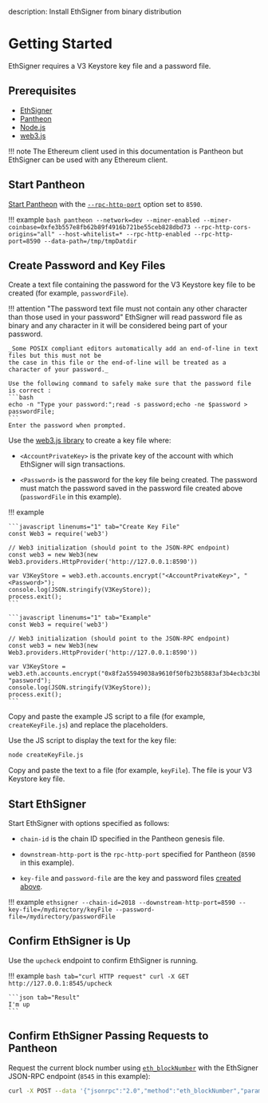 description: Install EthSigner from binary distribution
<!--- END of page meta data -->

# Getting Started 

EthSigner requires a V3 Keystore key file and a password file. 

## Prerequisites 

* [EthSigner](../Installation/Install-Binaries.md)
* [Pantheon](https://docs.pantheon.pegasys.tech/en/stable/Installation/Install-Binaries/)
* [Node.js](https://nodejs.org/en/download/)
* [web3.js](https://github.com/ethereum/web3.js/)

!!! note
    The Ethereum client used in this documentation is Pantheon but EthSigner can be used with any Ethereum client.     


## Start Pantheon 

[Start Pantheon](https://docs.pantheon.pegasys.tech/en/stable/Getting-Started/Starting-Pantheon/) with the 
[`--rpc-http-port`](https://docs.pantheon.pegasys.tech/en/stable/Reference/Pantheon-CLI-Syntax/#rpc-http-port)
option set to `8590`. 

!!! example
    ```bash
    pantheon --network=dev --miner-enabled --miner-coinbase=0xfe3b557e8fb62b89f4916b721be55ceb828dbd73 --rpc-http-cors-origins="all" --host-whitelist=* --rpc-http-enabled --rpc-http-port=8590 --data-path=/tmp/tmpDatdir
    ```

## Create Password and Key Files 

Create a text file containing the password for the V3 Keystore key file to be created (for example, `passwordFile`). 

!!! attention "The password text file must not contain any other character than those used in your password"
    EthSigner will read password file as binary and any character in it will be considered being part
    of your password.
    
    _Some POSIX compliant editors automatically add an end-of-line in text files but this must not be
    the case in this file or the end-of-line will be treated as a character of your password._
    
    Use the following command to safely make sure that the password file is correct :
    ```bash
    echo -n "Type your password:";read -s password;echo -ne $password > passwordFile;
    ```
    Enter the password when prompted.

Use the [web3.js library](https://github.com/ethereum/web3.js/) to create a key file where: 

* `<AccountPrivateKey>` is the private key of the account with which EthSigner will sign transactions.  

* `<Password>` is the password for the key file being created. The password must match the password saved in the 
   password file created above (`passwordFile` in this example).

!!! example 

    ```javascript linenums="1" tab="Create Key File"
    const Web3 = require('web3')
    
    // Web3 initialization (should point to the JSON-RPC endpoint)
    const web3 = new Web3(new Web3.providers.HttpProvider('http://127.0.0.1:8590'))
    
    var V3KeyStore = web3.eth.accounts.encrypt("<AccountPrivateKey>", "<Password>");
    console.log(JSON.stringify(V3KeyStore));
    process.exit();
    ```
    
    ```javascript linenums="1" tab="Example"
    const Web3 = require('web3')
        
    // Web3 initialization (should point to the JSON-RPC endpoint)
    const web3 = new Web3(new Web3.providers.HttpProvider('http://127.0.0.1:8590'))
        
    var V3KeyStore = web3.eth.accounts.encrypt("0x8f2a55949038a9610f50fb23b5883af3b4ecb3c3bb792cbcefbd1542c692be63", "password");
    console.log(JSON.stringify(V3KeyStore));
    process.exit();
    ```
    
Copy and paste the example JS script to a file (for example, `createKeyFile.js`) and replace the placeholders. 

Use the JS script to display the text for the key file: 

```bash
node createKeyFile.js
```

Copy and paste the text to a file (for example, `keyFile`). The file is your V3 Keystore key file. 
    
## Start EthSigner

Start EthSigner with options specified as follows: 

* `chain-id` is the chain ID specified in the Pantheon genesis file. 

* `downstream-http-port` is the `rpc-http-port` specified for Pantheon (`8590` in this example). 

* `key-file` and `password-file` are the key and password files [created above](#create-password-and-key-files).  

!!! example
    ```
    ethsigner --chain-id=2018 --downstream-http-port=8590 --key-file=/mydirectory/keyFile --password-file=/mydirectory/passwordFile
    ```

## Confirm EthSigner is Up

Use the `upcheck` endpoint to confirm EthSigner is running.

!!! example
    ```bash tab="curl HTTP request"
    curl -X GET http://127.0.0.1:8545/upcheck
    ```
   
    ```json tab="Result"
    I'm up
    ```

## Confirm EthSigner Passing Requests to Pantheon 

Request the current block number using [`eth_blockNumber`](https://docs.pantheon.pegasys.tech/en/stable/Reference/JSON-RPC-API-Methods/#eth_blocknumber) with the EthSigner JSON-RPC endpoint (`8545` in this example): 

```bash
curl -X POST --data '{"jsonrpc":"2.0","method":"eth_blockNumber","params":[],"id":51}' http://127.0.0.1:8545
```